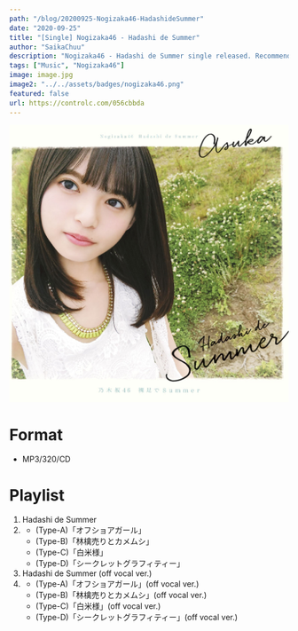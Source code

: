 ```yaml
---
path: "/blog/20200925-Nogizaka46-HadashideSummer"
date: "2020-09-25"
title: "[Single] Nogizaka46 - Hadashi de Summer"
author: "SaikaChuu"
description: "Nogizaka46 - Hadashi de Summer single released. Recommended Music!"
tags: ["Music", "Nogizaka46"]
image: image.jpg
image2: "../../assets/badges/nogizaka46.png"
featured: false
url: https://controlc.com/056cbbda
---
```


![Nogizaka46 - Hadashi de Summer](./image.jpg)

# Format

- MP3/320/CD

# Playlist

1. Hadashi de Summer
2. - (Type-A)「オフショアガール」
   - (Type-B)「林檎売りとカメムシ」
   - (Type-C)「白米様」
   - (Type-D)「シークレットグラフィティー」
3. Hadashi de Summer (off vocal ver.)
4. - (Type-A)「オフショアガール」(off vocal ver.)
   - (Type-B)「林檎売りとカメムシ」(off vocal ver.)
   - (Type-C)「白米様」(off vocal ver.)
   - (Type-D)「シークレットグラフィティー」(off vocal ver.)
